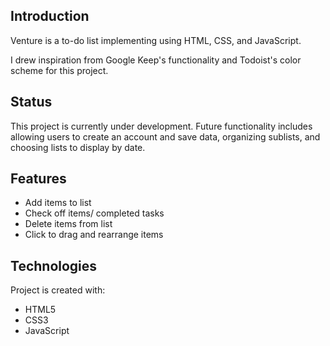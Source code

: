 ## Introduction

Venture is a to-do list implementing using HTML, CSS, and JavaScript.

I drew inspiration from Google Keep's functionality and Todoist's color scheme for this project.

## Status

This project is currently under development.
Future functionality includes allowing users to create an account and save data, organizing sublists,
and choosing lists to display by date.

## Features

- Add items to list
- Check off items/ completed tasks
- Delete items from list
- Click to drag and rearrange items

## Technologies

Project is created with:

- HTML5
- CSS3
- JavaScript
